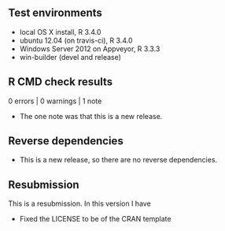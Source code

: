 ## Test environments
* local OS X install, R 3.4.0
* ubuntu 12.04 (on travis-ci), R 3.4.0
* Windows Server 2012 on Appveyor, R 3.3.3
* win-builder (devel and release)

## R CMD check results
0 errors | 0 warnings | 1 note
* The one note was that this is a new release.

## Reverse dependencies
* This is a new release, so there are no reverse dependencies.

## Resubmission
This is a resubmission. In this version I have
* Fixed the LICENSE to be of the CRAN template
